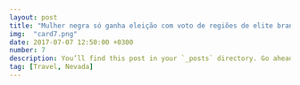 ```yaml
---
layout: post
title: "Mulher negra só ganha eleição com voto de regiões de elite branca."
img:  "card7.png"
date: 2017-07-07 12:50:00 +0300
number: 7
description: You’ll find this post in your `_posts` directory. Go ahead and edit it and re-build the site to see your changes. # Add post description (optional)
tag: [Travel, Nevada]
---
```


